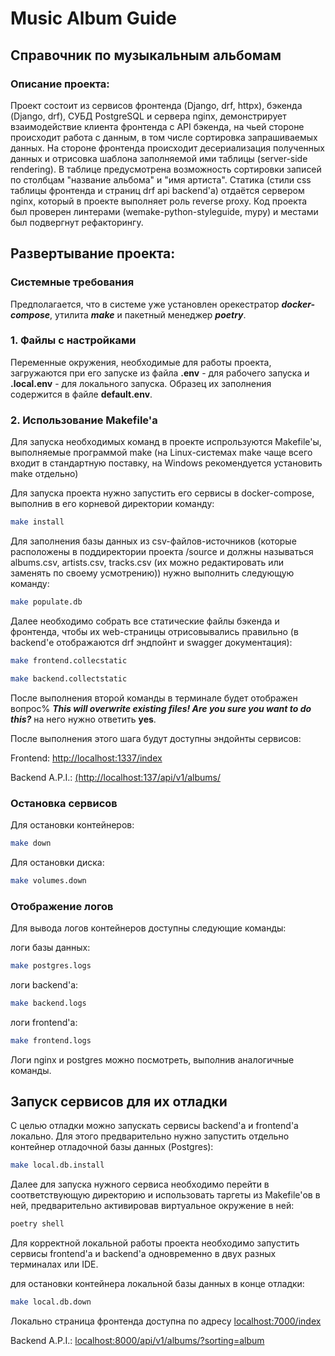 # Music Album Guide
## Справочник по музыкальным альбомам

### Описание проекта:
Проект состоит из сервисов фронтенда (Django, drf, httpx), бэкенда (Django, drf), СУБД PostgreSQL и сервера nginx, демонстрирует взаимодействие клиента фронтенда с API бэкенда, на чьей стороне происходит работа с данным, в том числе сортировка запрашиваемых данных.
На стороне фронтенда происходит десериализация полученных данных и отрисовка шаблона заполняемой ими таблицы (server-side rendering). В таблице предусмотрена возможность сортировки записей по столбцам "название альбома" и "имя артиста".
Cтатика (стили css таблицы фронтенда и страниц drf api backend'а) отдаётся сервером nginx, который в проекте выполняет роль reverse proxy.
Код проекта был проверен линтерами (wemake-python-styleguide, mypy) и местами был подвергнут рефакторингу.

## Развертывание проекта:
### Системные требования
Предполагается, что в системе уже установлен орекестратор ***docker-compose***, утилита ***make*** и пакетный менеджер ***poetry***.
### 1. Файлы с настройками
Переменные окружения, необходимые для работы проекта,
загружаются при его запуске из файла
****.env**** - для рабочего запуска
и ****.local.env**** - для локального запуска.
Образец их заполнения содержится в файле ****default.env****.
### 2. Использование Makefile'a
Для запуска необходимых команд в проекте испрользуются Makefile'ы, выполняемые программой make (на Linux-системах make чаще всего входит в стандартную поставку, на Windows рекомендуется установить make отдельно)

Для запуска проекта нужно запустить его сервисы в docker-compose, выполнив в его корневой директории команду:
```bash
make install
```
Для заполнения базы данных из csv-файлов-источников (которые расположены в поддиректории проекта /source и должны называться albums.csv, artists.csv, tracks.csv (их можно редактировать или заменять по своему усмотрению)) нужно выполнить следующую команду:
```bash
make populate.db
```
Далее необходимо собрать все статические файлы бэкенда и фронтенда, чтобы их web-страницы отрисовывались 
правильно (в backend'е отображаются drf эндпойнт и swagger документация):
```bash
make frontend.collecstatic
```
```bash
make backend.collectstatic
```
После выполнения второй команды в терминале будет отображен вопрос%
***This will overwrite existing files!
Are you sure you want to do this?***
на него нужно ответить **yes**.

После выполнения этого шага будут доступны эндойнты сервисов:

Frontend: [http://localhost:1337/index](http://localhost:1337/index)

Backend A.P.I.: [(http://localhost:137/api/v1/albums/](http://localhost:137/api/v1/albums/)

### Остановка сервисов
Для остановки контейнеров:
```bash
make down
```
Для остановки диска:
```bash
make volumes.down
```
### Отображение логов
Для вывода логов контейнеров доступны следующие команды:

логи базы данных:
```bash
make postgres.logs
```
логи backend'а:
```bash
make backend.logs
```
логи frontend'a:
```bash
make frontend.logs
```
Логи nginx и postgres можно посмотреть, выполнив аналогичные команды.
## Запуск сервисов для их отладки
С целью отладки можно запускать сервисы backend'а и frontend'а локально.
Для этого предварительно нужно запустить отдельно контейнер отладочной базы данных (Postgres):
```bash
make local.db.install
```

Далее для запуска нужного сервиса необходимо перейти в соответствующую директорию и использовать таргеты из Makefile'ов в ней,
предварительно активировав виртуальное окружение в ней:
```bash
poetry shell
```
Для корректной локальной работы проекта необходимо запустить сервисы frontend'а и backend'а одновременно в двух разных терминалах или IDE.

для остановки контейнера локальной базы данных в конце отладки:
```bash
make local.db.down
```

Локально страница фронтенда доступна по адресу
[localhost:7000/index](http://localhost:7000/index)

Backend A.P.I.: [localhost:8000/api/v1/albums/?sorting=album](http://localhost:8000/api/v1/albums/?sorting=album)
